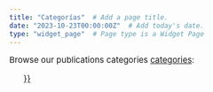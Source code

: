 ```yaml
---
title: "Categorías"  # Add a page title.
date: "2023-10-23T00:00:00Z"  # Add today's date.
type: "widget_page"  # Page type is a Widget Page
---
```

<p style="font-size: 15px"> Browse our publications categories <a href=>categories</a>: 
<ul style="font-size: 15px">
    <a href={{< list_categories >}}
</ul>
</p>